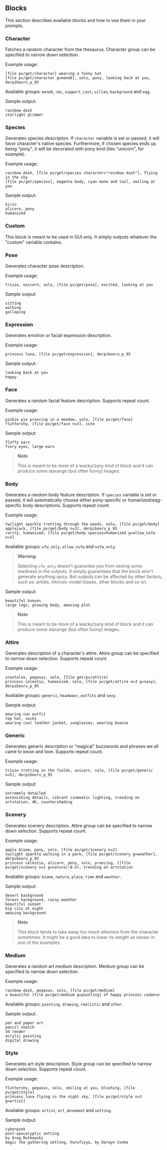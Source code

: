 ## Blocks
This section describes available blocks and how to use them in your prompts.

### Character
Fetches a random character from the thesaurus. Character group can be specified to narrow down selection.

Example usage:
```
[file pv/get/character] wearing a funny hat
[file pv/get/character g=mane6], solo, pony, looking back at you, derpibooru_p_95
```

Available groups: `mane6`, `cmc`, `support_cast`, `villan`, `background` and `eqg`.

Sample output:
```
rainbow dash
starlight glimmer
```

### Species
Generates species description. If `character` variable is set or passed, it will favor character's native species. Furthermore, if chosen species ends up being "pony", it will be decorated with pony kind (like "unicorn", for example).

Example usage:
```
rainbow dash, [file pv/get/species character="rainbow dash"], flying in the sky
[file pv/get/species], magenta body, cyan mane and tail, smiling at you
```

Sample output:
```
kirin
alicorn, pony
humanized
```

### Custom
This block is meant to be used in GUI only. It simply outputs whatever the "custom" variable contains.

### Pose
Generates character pose description.

Example usage:
```
trixie, unicorn, solo, [file pv/get/pose], excited, looking at you
```

Sample output:
```
sitting
walking
galloping
```

### Expression
Generates emotion or facial expression description.

Example usage:
```
princess luna, [file pv/get/expression], derpibooru_p_95
```

Sample output:
```
looking back at you
happy
```

### Face
Generates a random facial feature description. Supports repeat count.

Example usage:
```
pinkie pie prancing in a meadow, solo, [file pv/get/face]
fluttershy, [file pv/get/face n=3], cute
```

Sample output:
```
fluffy ears
fiery eyes, large ears
```
> **Note**
>
> This is meant to be more of a wacky/zany kind of block and it can produce some starange (but often funny) images.

### Body
Generates a random body feature description. If `species` variable is set or passed, it will automatically choose either pony-specific or humanized/eqg-specific body descriptions. Supports repeat count.

Example usage:
```
twilight sparkle trotting through the woods, solo, [file pv/get/body]
applejack, [file pv/get/body n=3], derpibooru_p_95
rarity, humanized, [file pv/get/body species=humanized g=allow_nsfw n=3]
```

Available groups: `sfw_only`, `allow_nsfw` and `nsfw_only`.

> **Warning**
>
> Selecting `sfw_only` doesn't guarantee you from seeing some lewdness in the outputs. It simply guarantees that the block won't generate anything spicy. But outputs can be affected by other factors, such as: artists, intrinsic model biases, other blocks and so on.

Sample output:
```
beautiful hooves
large legs, glowing body, amazing plot
```
> **Note**
>
> This is meant to be more of a wacky/zany kind of block and it can produce some starange (but often funny) images.

### Attire
Generates description of a character's attire. Attire group can be specified to narrow down selection. Supports repeat count.

Example usage:
```
scootaloo, pegasus, solo, [file get/pv/attire]
princess celestia, humanized, solo, [file pv/get/attire n=3 g=sexy], derpibooru_p_95
```

Available groups: `generic`, `headwear`, `outfits` and `sexy`.

Sample output:
```
wearing nun outfit
top hat, socks
wearing cool leather jacket, sunglasses, wearing beanie
```

### Generic
Generates generic description or "magical" buzzwords and phrases we all came to know and love. Supports repeat count.

Example usage:
```
trixie trotting in the fields, unicorn, solo, [file pv/get/generic n=5], derpibooru_p_95
```

Sample output:
```
extremely detailed
astonishing details, vibrant cinematic lighting, trending on artstation, 4K, countershading
```

### Scenery
Generates scenery description. Attire group can be specified to narrow down selection. Supports repeat count.

Example usage:
```
apple bloom, pony, solo, [file pv/get/scenery n=2]
twilight sparkle walking in a park, [file pv/get/scenery g=weather], derpibooru_p_95
princess celestia, alicorn, pony, solo, prancing, ([file pv/get/scenery n=2 g=nature]:0.4), trending on artstation
```

Available groups: `biome`, `nature`, `place`, `time` and `weather`.

Sample output:
```
desert background
forest background, rainy weather
beautiful sunset
big city at night
amazing background
```

> **Note**
>
> This block tends to take away too much attention from the character sometimes. It might be a good idea to lower its weight as shown in one of the examples.

### Medium
Generates a random art medium description. Medium group can be specified to narrow down selection.

Example usage:
```
rainbow dash, pegasus, solo, [file pv/get/medium]
a beautiful [file pv/get/medium g=painting] of happy princess cadance
```

Available groups: `painting`, `drawing`, `realistic` and `other`.

Sample output:
```
pen and paper art
pencil sketch
3d render
acrylic painting
digital drawing
```

### Style
Generates art style description. Style group can be specified to narrow down selection. Supports repeat count.

Example usage:
```
fluttershy, pegasus, solo, smiling at you, blushing, [file pv/get/style]
princess luna flying in the night sky, [file pv/get/style n=3 g=artist]
```

Available groups: `artist`, `art_movement` and `setting`.

Sample output:
```
cyberpunk
post-apocalyptic setting
by Greg Rutkowski
magic the gathering setting, hurufiyya, by Darwyn Cooke
```
